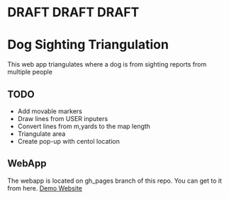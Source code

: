 # DRAFT DRAFT DRAFT
# Dog Sighting Triangulation
This web app triangulates where a dog is from sighting reports from multiple people

## TODO

* Add movable markers
* Draw lines from USER inputers
* Convert lines from m,yards to the map length
* Triangulate area
* Create pop-up with centol location

## WebApp
The webapp is located on gh_pages branch of this repo.
You can get to it from here.
[Demo Website](https://DiDacTexGit.github.io/DogSightingTriangulation)
